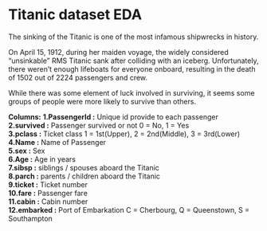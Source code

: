 # Titanic dataset EDA 

The sinking of the Titanic is one of the most infamous shipwrecks in history.

On April 15, 1912, during her maiden voyage, the widely considered “unsinkable” RMS Titanic sank after colliding with an iceberg. Unfortunately, there weren’t enough lifeboats for everyone onboard, resulting in the death of 1502 out of 2224 passengers and crew.

While there was some element of luck involved in surviving, it seems some groups of people were more likely to survive than others.

**Columns:**
**1.PassengerId :** Unique id provide to each passenger </br>
**2.survived :**	Passenger survived or not	0 = No, 1 = Yes </br>
**3.pclass :** 	Ticket class	1 = 1st(Upper), 2 = 2nd(Middle), 3 = 3rd(Lower) </br>
**4.Name :** Name of Passenger </br>
**5.sex	:** Sex	 </br>
**6.Age	:** Age in years	 </br>
**7.sibsp :** siblings / spouses aboard the Titanic	 </br>
**8.parch	:** parents / children aboard the Titanic	 </br>
**9.ticket :** Ticket number	 </br>
**10.fare	:** Passenger fare	 </br>
**11.cabin	:** Cabin number	 </br>
**12.embarked	:** Port of Embarkation	C = Cherbourg, Q = Queenstown, S = Southampton </br>
